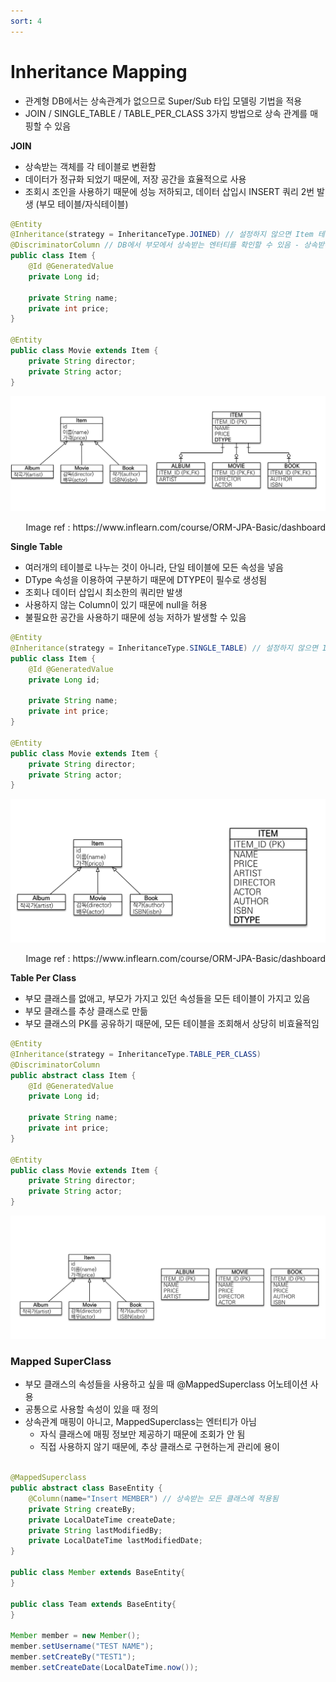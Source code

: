 ```yaml
---
sort: 4
---
```


# Inheritance Mapping

* 관계형 DB에서는 상속관계가 없으므로 Super/Sub 타입 모델링 기법을 적용
* JOIN / SINGLE_TABLE / TABLE_PER_CLASS 3가지 방법으로 상속 관계를 매핑할 수 있음

**JOIN**

* 상속받는 객체를 각 테이블로 변환함
* 데이터가 정규화 되었기 때문에, 저장 공간을 효율적으로 사용
* 조회시 조인을 사용하기 때문에 성능 저하되고, 데이터 삽입시 INSERT 쿼리 2번 발생 (부모 테이블/자식테이블)

```java
@Entity
@Inheritance(strategy = InheritanceType.JOINED) // 설정하지 않으면 Item 테이블에 상속받은 Column들이 전부 들어감
@DiscriminatorColumn // DB에서 부모에서 상속받는 엔터티를 확인할 수 있음 - 상속받는 객체에서 DiscriminationValue로 이름 변경 가능
public class Item {
    @Id @GeneratedValue
    private Long id;

    private String name;
    private int price;
}

@Entity
public class Movie extends Item {
    private String director;
    private String actor;
}


```





![Inheritance_JOIN](./Img/Inheritance_JOIN.png)

<div style="text-align: right"> Image ref : https://www.inflearn.com/course/ORM-JPA-Basic/dashboard</div>

**Single Table**

* 여러개의 테이블로 나누는 것이 아니라, 단일 테이블에 모든 속성을 넣음
* DType 속성을 이용하여 구분하기 때문에 DTYPE이 필수로 생성됨
* 조회나 데이터 삽입시 최소한의 쿼리만 발생
* 사용하지 않는 Column이 있기 때문에 null을 허용
* 불필요한 공간을 사용하기 때문에 성능 저하가 발생할 수 있음

```java
@Entity
@Inheritance(strategy = InheritanceType.SINGLE_TABLE) // 설정하지 않으면 Item 테이블에 상속받은 Column들이 전부 들어감
public class Item {
    @Id @GeneratedValue
    private Long id;

    private String name;
    private int price;
}

@Entity
public class Movie extends Item {
    private String director;
    private String actor;
}
```



![Inheritance_Single_Table](./Img/Inheritance_Single_Table.png)

<div style="text-align: right"> Image ref : https://www.inflearn.com/course/ORM-JPA-Basic/dashboard</div>

**Table Per Class**

* 부모 클래스를 없애고, 부모가 가지고 있던 속성들을 모든 테이블이 가지고 있음
* 부모 클래스를 추상 클래스로 만듦
* 부모 클래스의 PK를 공유하기 때문에, 모든 테이블을 조회해서 상당히 비효율적임

```java
@Entity
@Inheritance(strategy = InheritanceType.TABLE_PER_CLASS)
@DiscriminatorColumn
public abstract class Item {
    @Id @GeneratedValue
    private Long id;

    private String name;
    private int price;
}

@Entity
public class Movie extends Item {
    private String director;
    private String actor;
}
```

![Inheritance_Table_Per_Class](./Img/Inheritance_Table_Per_Class.png)

### Mapped SuperClass

* 부모 클래스의 속성들을 사용하고 싶을 때 @MappedSuperclass 어노테이션 사용
* 공통으로 사용할 속성이 있을 때 정의
* 상속관계 매핑이 아니고, MappedSuperclass는 엔터티가 아님
  * 자식 클래스에 매핑 정보만 제공하기 때문에 조회가 안 됨
  * 직접 사용하지 않기 때문에, 추상 클래스로 구현하는게 관리에 용이

```java

@MappedSuperclass
public abstract class BaseEntity {
  	@Column(name="Insert MEMBER") // 상속받는 모든 클래스에 적용됨
    private String createBy;
    private LocalDateTime createDate;
    private String lastModifiedBy;
    private LocalDateTime lastModifiedDate;
}

public class Member extends BaseEntity{
}

public class Team extends BaseEntity{
}

Member member = new Member();
member.setUsername("TEST NAME");
member.setCreateBy("TEST1");
member.setCreateDate(LocalDateTime.now());
```

